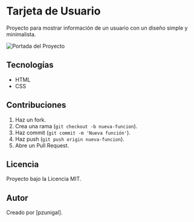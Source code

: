 # Tarjeta de Usuario
Proyecto para mostrar información de un usuario con un diseño simple y minimalista.

![Portada del Proyecto]([[INSERTAR_URL_DE_LA_PORTADA_AQUÍ](https://drive.google.com/file/d/1mzx4FDYa3_v6otbB1QG_Rat4AibBEb-e/view?usp=drive_link)](https://drive.google.com/file/d/1mzx4FDYa3_v6otbB1QG_Rat4AibBEb-e/view?usp=drive_link))

## Tecnologías
- HTML
- CSS

## Contribuciones
1. Haz un fork.
2. Crea una rama (`git checkout -b nueva-funcion`).
3. Haz commit (`git commit -m 'Nueva función'`).
4. Haz push (`git push origin nueva-funcion`).
5. Abre un Pull Request.

## Licencia
Proyecto bajo la Licencia MIT.

## Autor
Creado por [pzunigal].
